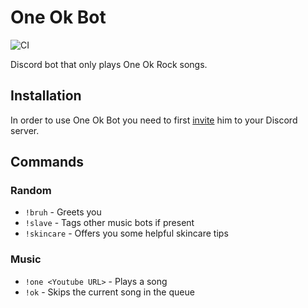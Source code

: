 # One Ok Bot

![CI](https://github.com/maxwowo/one-ok-bot/workflows/Build/badge.svg)

Discord bot that only plays One Ok Rock songs.

## Installation

In order to use One Ok Bot you need to first [invite](https://discord.com/api/oauth2/authorize?client_id=737946817613791344&permissions=8&scope=bot) him to your Discord server.

## Commands

### Random

- `!bruh` - Greets you
- `!slave` - Tags other music bots if present
- `!skincare` - Offers you some helpful skincare tips

### Music

- `!one <Youtube URL>` - Plays a song
- `!ok` - Skips the current song in the queue
